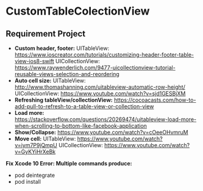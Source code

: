 # CustomTableColectionView
## Requirement Project
- **Custom header, footer:**
UITableView: https://www.ioscreator.com/tutorials/customizing-header-footer-table-view-ios8-swift
UICollectionView: https://www.raywenderlich.com/9477-uicollectionview-tutorial-reusable-views-selection-and-reordering
- **Auto cell size:**
UITableView: http://www.thomashanning.com/uitableview-automatic-row-height/
UICollectionView: https://www.youtube.com/watch?v=sjd1GESBjXM
- **Refreshing tableView/collectionView:** 
https://cocoacasts.com/how-to-add-pull-to-refresh-to-a-table-view-or-collection-view
- **Load more:** 
https://stackoverflow.com/questions/20269474/uitableview-load-more-when-scrolling-to-bottom-like-facebook-application
- **Show/Collapse:** 
https://www.youtube.com/watch?v=cOeeOHvmruM
- **Move cell:** 
UITableView: https://www.youtube.com/watch?v=iym7P9jQmpU
UICollectionView: https://www.youtube.com/watch?v=GyKYiHrXeBk

**Fix Xcode 10 Error: Multiple commands produce:**
- pod deintegrate
- pod install
